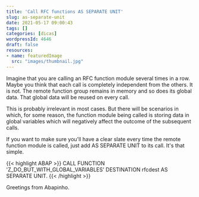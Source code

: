 ```yaml
---
title: 'Call RFC functions AS SEPARATE UNIT'
slug: as-separate-unit
date: 2021-05-17 09:00:43
tags: []
categories: [dicas]
wordpressId: 4646
draft: false
resources:
- name: featuredImage
  src: "images/thumbnail.jpg"
---
```

Imagine that you are calling an RFC function module several times in a row. Maybe you think that each call is completely independent from the others. It is not. The remote function group remains in memory and so does its global data. That global data will be reused on every call.

This is probably irrelevant in most cases. But there will be scenarios in which, for some reason, the function module being called is storing data in global variables which will negatively affect the outcome of the subsequent calls.

If you want to make sure you'll have a clear slate every time the remote function module is called, just add AS SEPARATE UNIT to its call. It's that simple.


{{< highlight ABAP >}}
CALL FUNCTION 'Z_DO_BUT_WITH_GLOBAL_VARIABLES'
DESTINATION rfcdest
AS SEPARATE UNIT.
{{< /highlight >}}

Greetings from Abapinho.
